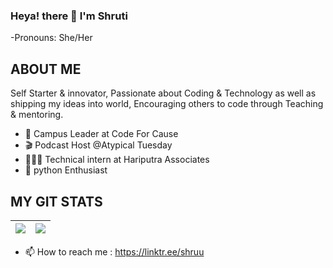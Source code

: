 

### Heya! there 👋 I'm Shruti
-Pronouns: She/Her


## ABOUT ME
Self Starter & innovator, Passionate about Coding & Technology as well as shipping my ideas into world, Encouraging others to code through Teaching & mentoring.

- 🍎 Campus Leader at Code For Cause
- 🎬 Podcast Host @Atypical Tuesday
- 👨🏻‍💻 Technical intern at Hariputra Associates
- 🔭 python Enthusiast


## MY GIT STATS
<img src="https://github-readme-stats.vercel.app/api?username=shrutiiaroraaa&&show_icons=true&count_private=true&theme=radical"/>|<img src="https://github-readme-streak-stats.herokuapp.com/?user=shrutiiaroraaa&theme=radical"/>|
|---|---|

- 📫 How to reach me : https://linktr.ee/shruu
